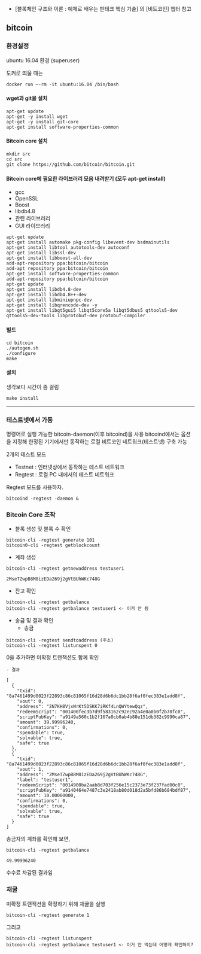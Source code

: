 - [블록체인 구조와 이론 : 예제로 배우는 핀테크 핵심 기술] 의 [비트코인] 챕터 참고

## bitcoin  
### 환경설정
ubuntu 16.04 환경 (superuser)

도커로 띄울 때는
```
docker run —-rm -it ubuntu:16.04 /bin/bash
```

#### wget과 git을 설치

```
apt-get update
apt-get -y install wget
apt-get -y install git-core
apt-get install software-properties-common
```

#### Bitcoin core 설치
```
mkdir src
cd src
git clone https://github.com/bitcoin/bitcoin.git
```

#### Bitcoin core에 필요한 라이브러리 모음 내려받기 (모두 apt-get install)
- gcc
- OpenSSL
- Boost
- libdb4.8
- 관련 라이브러리
- GUI 라이브러리

```
apt-get update
apt-get install automake pkg-config libevent-dev bsdmainutils
apt-get install libtool autotools-dev autoconf
apt-get install libssl-dev
apt-get install libboost-all-dev
add-apt-repository ppa:bitcoin/bitcoin
add-apt repository ppa:bitcoin/bitcoin
apt-get install software-properties-common
add-apt-repository ppa:bitcoin/bitcoin
apt-get update
apt-get install libdb4.8-dev
apt-get install libdb4.8++-dev
apt-get install libminiupnpc-dev
apt-get install libqrencode-dev -y
apt-get install libqt5gui5 libqt5core5a libqt5dbus5 qttools5-dev qttools5-dev-tools libprotobuf-dev protobuf-compiler
```

#### 빌드
```
cd bitcoin
./autogen.sh
./configure
make
```

#### 설치
생각보다 시간이 좀 걸림

```
make install
```
---

### 테스트넷에서 가동

명령어로 실행 가능한 bitcoin-daemon(이후 bitcoind)을 사용
bitcoind에서는 옵션을 지정해 한정된 기기에서만 동작하는 로컬 비트코인 네트워크(테스트넷) 구축 가능

2개의 테스트 모드
- Testnet : 인터넷상에서 동작하는 테스트 네트워크
- Regtest : 로컬 PC 내에서의 테스트 네트워크

Regtest 모드를 사용하자.

```
bitcoind -regtest -daemon &
```

### Bitcoin Core 조작

- 블록 생성 및 블록 수 확인
```
bitcoin-cli -regtest generate 101
bitcoin0-cli -regtest getblockcount
```

- 계좌 생성
```
bitcoin-cli -regtest getnewaddress testuser1
```
```
2MseTZwpB8M8izEDa269j2gVtBUhWKc748G
```

- 잔고 확인
```
bitcoin-cli -regtest getbalance
bitcoin-cli -regtest getbalance testuser1 <- 이거 안 됨
```
- 송금 및 결과 확인
    - 송금
```
bitcoin-cli -regtest sendtoaddress (주소)
bitcoin-cli -regtest listunspent 0
```
0을 추가하면 미확정 트랜잭션도 함께 확인

	- 결과
```
[
  {
    "txid": "8a7461499d0023f22893c86c81065f16d28d6b6dc1bb28f6af0fec383e1add8f",
    "vout": 0,
    "address": "2N7KH8VjxWrKt5DSKK7iRKf4LnQWYtewQqz",
    "redeemScript": "001400fec3b7d9f583162c92ec92a4e0a0b0f2b78fc0",
    "scriptPubKey": "a9149a560c1b2f167a0cb0ab4b88e151db382c9990ca87",
    "amount": 39.99996240,
    "confirmations": 0,
    "spendable": true,
    "solvable": true,
    "safe": true
  },
  {
    "txid": "8a7461499d0023f22893c86c81065f16d28d6b6dc1bb28f6af0fec383e1add8f",
    "vout": 1,
    "address": "2MseTZwpB8M8izEDa269j2gVtBUhWKc748G",
    "label": "testuser1",
    "redeemScript": "0014900ba2aab8d703f256e15c2373e73f237fad00c0",
    "scriptPubKey": "a9140464e7487c3e2418ab80d018d2a5bfd86b684bdf87",
    "amount": 10.00000000,
    "confirmations": 0,
    "spendable": true,
    "solvable": true,
    "safe": true
  }
]
```

송금자의 계좌를 확인해 보면,
```
bitcoin-cli -regtest getbalance
```
```
49.99996240
```
수수료 차감된 결과임

### 채굴

미확정 트랜잭션을 확정하기 위해 채굴을 실행
```
bitcoin-cli -regtest generate 1
```
그리고
```
bitcoin-cli -regtest listunspent
bitcoin-cli -regtest getbalance testuser1 <- 이거 안 먹는데 어떻게 확인하지?
```
